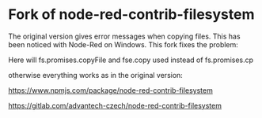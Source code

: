 # Fork of node-red-contrib-filesystem

The original version gives error messages when copying files. This has been noticed with Node-Red on Windows. This fork fixes the problem:

Here will
fs.promises.copyFile
and
fse.copy
used
instead of
fs.promises.cp

otherwise everything works as in the original version:

https://www.npmjs.com/package/node-red-contrib-filesystem

https://gitlab.com/advantech-czech/node-red-contrib-filesystem
